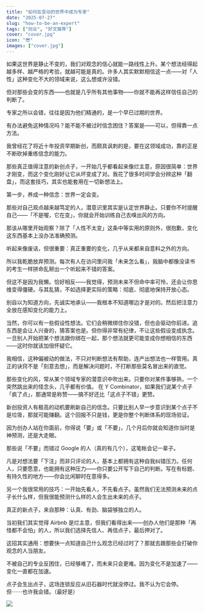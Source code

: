 ```yaml
---
title: "如何在变动的世界中成为专家"
date: "2025-07-27"
slug: "how-to-be-an-expert"
tags: ["创业", "好文推荐"]
cover: "cover.jpg"
icon: "😎"
images: ["cover.jpg"]
---
```

如果这世界是静止不变的，我们对观念的信心就能一路线性上升。某个想法经得起越多样、越严格的考验，就越可能是真的。许多人其实默默相信这一点——对「人性」这种变化不大的领域来说，这么想或许没错。



但对那些会变的东西——也就是几乎所有其他事物——你就不能再这样信任自己的判断了。



专家之所以会错，往往是因为他们精通的，是一个早已过期的世界。



有办法避免这种情况吗？能不能不被过时信念困住？答案是——可以，但得靠一点方法。



我曾经花了将近十年投资早期新创，而颇具讽刺的是，要在这领域成功，靠的正是不断砍掉重练信念的能力。



那些真正值得注意的新创点子，一开始几乎都看起来像烂主意，原因很简单：世界才刚变，而这个变化刚好让它从坏变成了对。我花了很多时间学会分辨这种「翻盘」，而这套技巧，其实也能套用在一切新想法上。



第一步，养成一种信念：世界一定会变。



那些对自己观点越来越笃定的人，潜意识里其实是认定世界静止。只要你不时提醒自己——「不是喔，它在变」，你就会开始训练自己去嗅出风的方向。



那该从哪里开始观察？除了「人性不太变」这条中等实用的原则外，很抱歉，变化这东西基本上没办法准确预测。



听起来像废话，但很重要：真正重要的变化，几乎从来都来自意料之外的方向。



所以我乾脆放弃预测。每次有人在访问里问我「未来怎么看」，我脑中都像没读书的考生一样拼命乱掰出一个听起来不错的答案。



但这不是因为我懒。恰好相反——我觉得，预测未来不但命中率可怜，还会让你思维变得僵硬。与其乱猜，不如选择更实际的策略：彻底、彻底地保持开放心态。



别自以为知道方向，先诚实地承认——我根本不知道哪边才是对的。然后把注意力全放在感知变化的能力上。



当然，你可以有一些假设性想法。它们会稍微绑住你没错，但也会驱动你前进。追东西是会让人兴奋的，猜答案也是。但你得非常有纪律，不让这些假设变成执念。
一旦别人开始把某个想法跟你绑在一起，那个想法就更可能变成你想相信的东西——这时你就该加倍怀疑它。



我相信，这种偏被动的做法，不只对判断想法有帮助，连产出想法也一样管用。真正的诀窍不是「刻意去想」，而是解决问题时，不打断那些莫名冒出来的直觉。



那些变化的风，常从某个领域专家的潜意识中吹出来。只要你对某件事够熟，一个突然跳出来的怪念头，几乎都有价值。
在 Y Combinator，如果我们说某个点子「疯了点」，那通常是称赞——搞不好还比「这点子不错」更赞。



新创投资人有极高的动机要刷新自己的信念。只要比别人早一步意识到某个点子不是垃圾，那就可能赚翻。这个回报不只是钱，更是你整个判断体系的现场验证。



因为创办人站在你面前，你得说「要」或「不要」，几个月后你就会知道你当时是神预测，还是大走眼。



那些说「不要」而错过 Google 的人（真的有几个），这笔帐会记一辈子。



凡是对想法要「下注」而非只评论的人，基本上都拥有这种自我纠错压力。任何人，只要愿意，也能拥有这种压力——你只要公开写下自己的判断。写在有标题、有持久性的地方——你会比闲聊时在意得多。



另一个我很常用的技巧：一开始先看人，不先看点子。虽然我们无法预测未来的点子长什么样，但我很能预测什么样的人会生出未来的点子。



真正的新点子，来自那种：认真、有劲、脑袋够独立的人。



当初我们其实觉得 Airbnb 是烂主意，但我们看得出来——创办人他们是那种「再怪都不会怕」的人，所以我们选择先信人、再信点子，最后押对了。



这招其实通用：想要快一点知道自己什么观念已经过时了？那就去跟那些会打破你观念的人当朋友。



不被自己的专业反困住，已经够难了，而未来只会更难。因为变化不是加速了——变化一直都在加速。



点子会生出点子，这场连锁反应从旧石器时代就没停过。我不认为它会停。
但⋯⋯也许我会错。（最好是）




![](https://prod-files-secure.s3.us-west-2.amazonaws.com/112d0858-5090-4d34-a606-b75eb8d65fd2/46476355-9cf3-4e99-9b7a-3531bc426380/1000202064.png?X-Amz-Algorithm=AWS4-HMAC-SHA256&X-Amz-Content-Sha256=UNSIGNED-PAYLOAD&X-Amz-Credential=ASIAZI2LB466VPNAZX3V%2F20250731%2Fus-west-2%2Fs3%2Faws4_request&X-Amz-Date=20250731T085738Z&X-Amz-Expires=3600&X-Amz-Security-Token=IQoJb3JpZ2luX2VjEKf%2F%2F%2F%2F%2F%2F%2F%2F%2F%2FwEaCXVzLXdlc3QtMiJIMEYCIQDe9h%2BOH3Rk8uUpW69hBcD8t11%2BL4eKwSjPsSb85wYYvgIhAIeS4Hpd4Nv67Mvo%2FShXIF0XOjfBOIHWmmiUeG3LXkUXKogECND%2F%2F%2F%2F%2F%2F%2F%2F%2F%2FwEQABoMNjM3NDIzMTgzODA1IgzhrC9zEhxH2h130EUq3API1UZv%2Bat3aHVMjPaiD2usYlEYnlkfo%2Bap4Ra3Im7EDZiwNo%2B76FQV5Uys4XuU57LForroxPhBC8RlL8n%2BYPiPZ8D5AUXr9aEJH7dd82aHqVtSk%2BdGBJRrboEVg1jcQqoZOtZgBEX3yaCfFJ7sjc2Y4LnPG2jUQZ3mwQE9U9KdQaBQV16ofKs4lE10OmGcHMI0LoUN6SoVf%2B%2BDFtT9aaSJbA5qCyxGevjAvXsqbOmVBKElZYxmPog7drC527v2wBnRnyFwoBQzYq6y36jKT0Ale5f%2BzvKQSpSUL6vWRGvJ4LN4PmTKDTbg9EkYmCRanurJr4jb7klf9tBYCCEzRNoK0BZEEnqzrhfvqZgxNRRx7PLEMjytEhpvH3GoH5hBoK6nCd6ncJ8PGvVg0jZU48v0Zs8zPsj2YG6NKmUrGB8YdjmKK0ka9VYvLKt3H1jzKRG4mwe74lh4l7n2U6l6kZiCnQmwY7zyat%2FRbxGYlncVK1Kws2Yj5Tqv4WpbHVw4PushJkgbbi48veVL5iyGNSlSM8DWZO3TSNzV%2BkNPHxJUgiJNjnPVVR3HsnJwYF96D6EFsHoIneW%2B5%2FbcAznx99gJbNvGfN6yN9fcS3cWcc1UlNEa6c08nja9C1TmSTDApqzEBjqkAUibluLBPsV0xOnpCizqj2cSDNTSpnUSsvMI%2FZfk9jZrqsdmwdcJkG33vEDNXV8Or4GpcAwZaS6FwmJn6iycaE83K5FYOakt7%2Fv%2B2pXPGmxME2GDUmE4CefLsH%2F1Uxc%2BwOnY%2BKQdLt2%2BnfGjyyRJPshK14zEtQof93tx7WpdOW5WiBe2948M%2BlgHZXW%2BCkRklefqhcBhyJ6Q1LCOzyCyo87eZwsx&X-Amz-Signature=37c06d6bd729a11cf2086689881249c815f66e6b3990fb6a63ca21917b0bad3d&X-Amz-SignedHeaders=host&x-amz-checksum-mode=ENABLED&x-id=GetObject)

